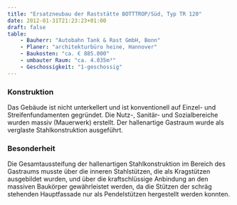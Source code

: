 ```yaml
---
title: "Ersatzneubau der Raststätte BOTTTROP/Süd, Typ TR 120"
date: 2012-01-31T21:23:23+01:00
draft: false
table:
    - Bauherr: "Autobahn Tank & Rast GmbH, Bonn"
    - Planer: "architekturbüro heine, Hannover"
    - Baukosten: "ca. € 885.000" 
    - umbauter Raum: "ca. 4.035m³"
    - Geschossigkeit: "1-geschossig"
---
```


### Konstruktion
Das Gebäude ist nicht unterkellert und ist konventionell auf Einzel- und Streifenfundamenten gegründet. Die Nutz-, Sanitär- und Sozialbereiche wurden massiv (Mauerwerk) erstellt. Der hallenartige Gastraum wurde als verglaste Stahlkonstruktion ausgeführt.


### Besonderheit
Die Gesamtaussteifung der hallenartigen Stahlkonstruktion im Bereich des Gastraums musste über die inneren Stahlstützen, die als Kragstützen ausgebildet wurden, und über die kraftschlüssige Anbindung an den massiven Baukörper gewährleistet werden, da die Stützen der schräg stehenden Hauptfassade nur als Pendelstützen hergestellt werden konnten.
